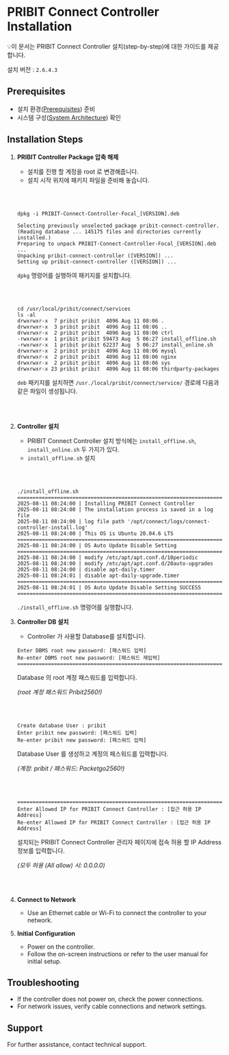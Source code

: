 # PRIBIT Connect Controller Installation

💡이 문서는 PRIBIT Connect Controller 설치(step-by-step)에 대한 가이드를 제공합니다.  

설치 버전 : `2.6.4.3`


## Prerequisites

- 설치 환경([Prerequisites](./Prerequisites.md)) 준비
- 시스템 구성([System Architecture](/Documents/Architecture/architecture.md)) 확인 

## Installation Steps

1. **PRIBIT Controller Package 압축 해제** 
    - 설치를 진행 할 계정을 root 로 변경해줍니다. 
    - 설치 시작 위치에 패키지 파일을 준비해 놓습니다. 

    <br><br>

    ```
    dpkg -i PRIBIT-Connect-Controller-Focal_[VERSION].deb

    Selecting previously unselected package pribit-connect-controller.
    (Reading database ... 145175 files and directories currently installed.)
    Preparing to unpack PRIBIT-Connect-Controller-Focal_[VERSION].deb ...
    Unpacking pribit-connect-controller ([VERSION]) ...
    Setting up pribit-connect-controller ([VERSION]) ...
    ```
    `dpkg` 명령어를 실행하여 패키지를 설치합니다. 

    <br><br>

    ```
    cd /usr/local/pribit/connect/services
    ls -al
    drwxrwxr-x  7 pribit pribit  4096 Aug 11 08:06 .
    drwxrwxr-x  3 pribit pribit  4096 Aug 11 08:06 ..
    drwxrwxr-x  2 pribit pribit  4096 Aug 11 08:06 ctrl
    -rwxrwxr-x  1 pribit pribit 59473 Aug  5 06:27 install_offline.sh
    -rwxrwxr-x  1 pribit pribit 62237 Aug  5 06:27 install_online.sh
    drwxrwxr-x  2 pribit pribit  4096 Aug 11 08:06 mysql
    drwxrwxr-x  2 pribit pribit  4096 Aug 11 08:06 nginx
    drwxrwxr-x  2 pribit pribit  4096 Aug 11 08:06 sys
    drwxrwxr-x 23 pribit pribit  4096 Aug 11 08:06 thirdparty-packages
    ```
    `deb` 패키지를 설치하면 `/usr./local/pribit/connect/service/` 경로에 다음과 같은 파일이 생성됩니다. 

    <br><br>

2. **Controller 설치**
    - PRIBIT Connect Controller 설치 방식에는 `install_offline.sh`, `install_online.sh` 두 가지가 있다. 
    - `install_offline.sh` 설치 

    <br><br>

    ``` 
    ./install_offline.sh 
    =========================================================================================
    2025-08-11 08:24:00 | Installing PRIBIT Connect Controller
    2025-08-11 08:24:00 | The installation process is saved in a log file
    2025-08-11 08:24:00 | log file path '/opt/connect/logs/connect-controller-install.log'
    2025-08-11 08:24:00 | This OS is Ubuntu 20.04.6 LTS
    =========================================================================================
    2025-08-11 08:24:00 | OS Auto Update Disable Setting
    =========================================================================================
    2025-08-11 08:24:00 | modify /etc/apt/apt.conf.d/10periodic
    2025-08-11 08:24:00 | modify /etc/apt/apt.conf.d/20auto-upgrades
    2025-08-11 08:24:00 | disable apt-daily.timer
    2025-08-11 08:24:01 | disable apt-daily-upgrade.timer
    =========================================================================================
    2025-08-11 08:24:01 | OS Auto Update Disable Setting SUCCESS
    =========================================================================================
    ```
    `./install_offline.sh` 명령어를 실행합니다. 


3. **Controller DB 설치**
    - Controller 가 사용할 Database를 설치합니다. 
    
    

    ```    
    Enter DBMS root new password: [패스워드 입력]
    Re-enter DBMS root new password: [패스워드 재입력]
    =========================================================================================
    ``` 
    Database 의 root 계정 패스워드를 입력합니다. 
    
    _(root 계정 패스워드 Pribit2560!)_
    
    <br><br>
    
    ```
    Create database User : pribit
    Enter pribit new password: [패스워드 입력]
    Re-enter pribit new password: [패스워드 입력]
    ```
    Database User 를 생성하고 계정의 패스워드를 입력합니다. 

    _(계정: pribit / 패스워드: Packetgo2560!)_

    <br><br>
    
    ```
    =========================================================================================
    Enter Allowed IP for PRIBIT Connect Controller : [접근 허용 IP Address]
    Re-enter Allowed IP for PRIBIT Connect Controller : [접근 허용 IP Address]
    ```
    설치되는 PRIBIT Connect Controller 관리자 페이지에  접속 허용 할 IP Address 정보를 입력합니다. 
    
    _(모두 허용 (All allow) 시: 0.0.0.0)_

    <br><br>

4. **Connect to Network**
    - Use an Ethernet cable or Wi-Fi to connect the controller to your network.

5. **Initial Configuration**
    - Power on the controller.
    - Follow the on-screen instructions or refer to the user manual for initial setup.

## Troubleshooting

- If the controller does not power on, check the power connections.
- For network issues, verify cable connections and network settings.

## Support

For further assistance, contact technical support.

